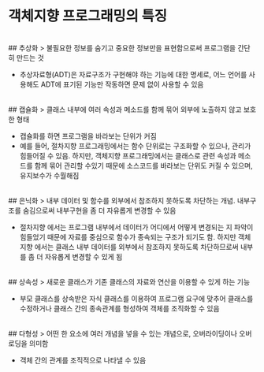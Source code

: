 # 객체지향 프로그래밍의 특징
<br>
## 추상화
> 불필요한 정보를 숨기고 중요한 정보만을 표현함으로써 프로그램을 간단히 만드는 것

* 추상자료형(ADT)은 자료구조가 구현해야 하는 기능에 대한 명세로, 어느 언어를 사용해도 ADT에 표기된 기능만 작동하면 문제 없이 사용할 수 있음

<br>
## 캡슐화
> 클래스 내부에 여러 속성과 메소드를 함께 묶어 외부에 노출하지 않고 보호한 형태

* 캡슐화를 하면 프로그램을 바라보는 단위가 커짐 
* 예를 들어, 절차지향 프로그래밍에서는 함수 단위로는 구조화할 수 있으나, 관리가 힘들어질 수 있음.  하지만, 객체지향 프로그래밍에서는 클래스로 관련 속성과 메소드를 함께 묶어 관리할 수있기 때문에 소스코드를 바라보는 단위도 커질 수 있으며, 유지보수가 수월해짐

<br>
## 은닉화
> 내부 데이터 및 함수를 외부에서 참조하지 못하도록 차단하는 개념. 내부구조를 숨김으로써 내부구현을 좀 더 자유롭게 변경할 수 있음

* 절차지향 에서는 프로그램 내부에서 데이터가 어디에서 어떻게 변경되는 지 파악이 힘들었기 때문에 자료를 중심으로 함수가 종속되는 구조가 되기도 함. 하지만 객체지향 에서는 클래스 내부 데이터를 외부에서 참조하지 못하도록 차단하므로써 내부를 좀 더 자유롭게 변경할 수 있게 됨

<br>
## 상속성
> 새로운 클래스가 기존 클래스의 자료와 연산을 이용할 수 있게 하는 기능

* 부모 클래스를 상속받은 자식 클래스를 이용하여 프로그램 요구에 맞추어 클래스를 수정하거나 클래스 간의 종속관계를 형성하여 객체를 조직화할 수 있음

<br>
## 다형성
> 어떤 한 요소에 여러 개념을 넣을 수 있는 개념으로, 오버라이딩이나 오버로딩을 의미함

*  객체 간의 관계를 조직적으로 나타낼 수 있음